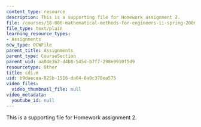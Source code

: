 ```yaml
---
content_type: resource
description: This is a supporting file for Homework assignment 2.
file: /courses/18-086-mathematical-methods-for-engineers-ii-spring-2006/b9daecea825b1516da646a0c378ea575_cdi.m
file_type: text/plain
learning_resource_types:
- Assignments
ocw_type: OCWFile
parent_title: Assignments
parent_type: CourseSection
parent_uid: aa04e362-d4b8-545d-b7f7-298e9910f5d9
resourcetype: Other
title: cdi.m
uid: b9daecea-825b-1516-da64-6a0c378ea575
video_files:
  video_thumbnail_file: null
video_metadata:
  youtube_id: null
---
```

This is a supporting file for Homework assignment 2.
